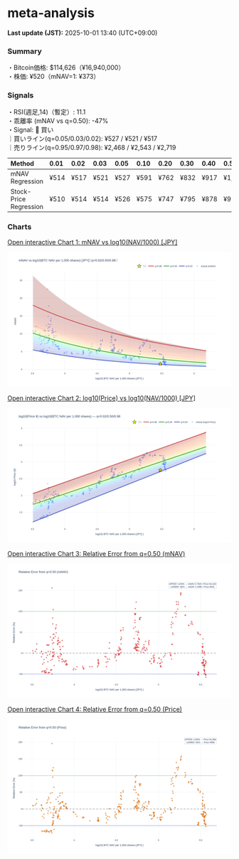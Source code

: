 # meta-analysis


<!--REPORT:START-->
**Last update (JST):** 2025-10-01 13:40 (UTC+09:00)

### Summary
・Bitcoin価格: $114,626（¥16,940,000）  
・株価: ¥520（mNAV=1: ¥373）

### Signals
・RSI(週足,14)（暫定）: 11.1  
・乖離率 (mNAV vs q=0.50): -47%  
・Signal: 🔵 買い  
｜買いライン(q=0.05/0.03/0.02): ¥527 / ¥521 / ¥517  
｜売りライン(q=0.95/0.97/0.98): ¥2,468 / ¥2,543 / ¥2,719

| Method                 | 0.01   | 0.02   | 0.03   | 0.05   | 0.10   | 0.20   | 0.30   | 0.40   | 0.50   | 0.60   | 0.70   | 0.80   | 0.90   | 0.95   | 0.97   | 0.98   | 0.99   |
|:-----------------------|:-------|:-------|:-------|:-------|:-------|:-------|:-------|:-------|:-------|:-------|:-------|:-------|:-------|:-------|:-------|:-------|:-------|
| mNAV Regression        | ¥514   | ¥517   | ¥521   | ¥527   | ¥591   | ¥762   | ¥832   | ¥917   | ¥1,081 | ¥1,240 | ¥1,324 | ¥1,675 | ¥2,230 | ¥2,468 | ¥2,543 | ¥2,719 | ¥2,701 |
| Stock-Price Regression | ¥510   | ¥514   | ¥514   | ¥526   | ¥575   | ¥747   | ¥795   | ¥878   | ¥992   | ¥1,097 | ¥1,253 | ¥1,629 | ¥2,038 | ¥2,297 | ¥2,287 | ¥2,493 | ¥2,509 |

### Charts
[Open interactive Chart 1: mNAV vs log10(NAV/1000) [JPY]](https://tkzm240.github.io/meta-analysis/fig1.html)

![fig1](assets/fig1.png)

[Open interactive Chart 2: log10(Price) vs log10(NAV/1000) [JPY]](https://tkzm240.github.io/meta-analysis/fig2.html)

![fig2](assets/fig2.png)

[Open interactive Chart 3: Relative Error from q=0.50 (mNAV)](https://tkzm240.github.io/meta-analysis/fig3.html)

![fig3](assets/fig3.png)

[Open interactive Chart 4: Relative Error from q=0.50 (Price)](https://tkzm240.github.io/meta-analysis/fig4.html)

![fig4](assets/fig4.png)
<!--REPORT:END-->
